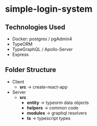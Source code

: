 # simple-login-system

## Technologies Used
- Docker: postgres / pgAdmin4
- TypeORM
- TypeGraphQL / Apollo-Server
- Express

## Folder Structure 
 - Client 
	 - **src** -> create-react-app
 - Server
	 - **src**
		 - **entity** -> typeorm data objects
		 - **helpers** -> common code
		 - **modules** -> graphql resolvers
		 - **ts** -> typescript types
